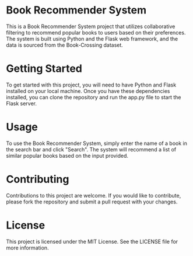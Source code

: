 # Book Recommender System

This is a Book Recommender System project that utilizes collaborative filtering to recommend popular books to users based on their preferences. The system is built using Python and the Flask web framework, and the data is sourced from the Book-Crossing dataset.

# Getting Started

To get started with this project, you will need to have Python and Flask installed on your local machine. Once you have these dependencies installed, you can clone the repository and run the app.py file to start the Flask server.

# Usage

To use the Book Recommender System, simply enter the name of a book in the search bar and click "Search". The system will recommend a list of similar popular books based on the input provided.

# Contributing

Contributions to this project are welcome. If you would like to contribute, please fork the repository and submit a pull request with your changes.

# License

This project is licensed under the MIT License. See the LICENSE file for more information.
